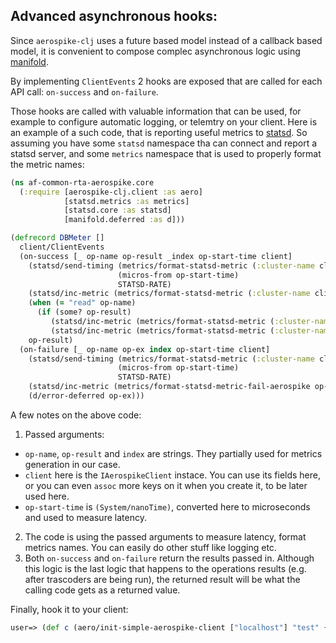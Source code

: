 ## Advanced asynchronous hooks:
Since `aerospike-clj` uses a future based model instead of a callback based model, it is convenient to compose complec asynchronous logic using [manifold](https://github.com/ztellman/manifold).

By implementing `ClientEvents` 2 hooks are exposed that are called for each API call: `on-success` and `on-failure`.

Those hooks are called with valuable information that can be used, for example to configure automatic logging, or telemtry on your client. Here is an example of a such code, that is reporting useful metrics to [statsd](https://github.com/etsy/statsd). So assuming you have some `statsd` namespace tha can connect and report a statsd server, and some `metrics` namespace that is used to properly format the metric names:
```clojure
(ns af-common-rta-aerospike.core
  (:require [aerospike-clj.client :as aero]
            [statsd.metrics :as metrics]
            [statsd.core :as statsd]
            [manifold.deferred :as d]))

(defrecord DBMeter []
  client/ClientEvents
  (on-success [_ op-name op-result _index op-start-time client]
    (statsd/send-timing (metrics/format-statsd-metric (:cluster-name client) op-name "latency")
                        (micros-from op-start-time)
                        STATSD-RATE)
    (statsd/inc-metric (metrics/format-statsd-metric (:cluster-name client) op-name "success"))
    (when (= "read" op-name)
      (if (some? op-result)
         (statsd/inc-metric (metrics/format-statsd-metric (:cluster-name client) "read" "hit"))
         (statsd/inc-metric (metrics/format-statsd-metric (:cluster-name client) "read" "miss"))))
    op-result)
  (on-failure [_ op-name op-ex index op-start-time client]
    (statsd/send-timing (metrics/format-statsd-metric (:cluster-name client) op-name "latency")
                        (micros-from op-start-time)
                        STATSD-RATE)
    (statsd/inc-metric (metrics/format-statsd-metric-fail-aerospike op-ex (:cluster-name client) op-name))
    (d/error-deferred op-ex)))
```
A few notes on the above code:
1. Passed arguments:
  * `op-name`, `op-result` and `index` are strings. They partially used for metrics generation in our case.
  * `client` here is the `IAerospikeClient` instace. You can use its fields here, or you can even `assoc` more keys on it when you create it, to be later used here.
  * `op-start-time` is `(System/nanoTime)`, converted here to microseconds and used to measure latency.
2. The code is using the passed arguments to measure latency, format metrics names. You can easily do other stuff like logging etc.
3. Both `on-success` and `on-failure` return the results passed in. Although this logic is the last logic that happens to the operations results (e.g. after trascoders are being run), the returned result will be what the calling code gets as a returned value.

Finally, hook it to your client:
```clojure
user=> (def c (aero/init-simple-aerospike-client ["localhost"] "test" {:client-events (->DBMeter)}))
```
